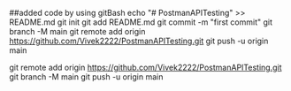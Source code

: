 
##added code by using gitBash
echo "# PostmanAPITesting" >> README.md
git init
git add README.md
git commit -m "first commit"
git branch -M main
git remote add origin https://github.com/Vivek2222/PostmanAPITesting.git
git push -u origin main


git remote add origin https://github.com/Vivek2222/PostmanAPITesting.git
git branch -M main
git push -u origin main
